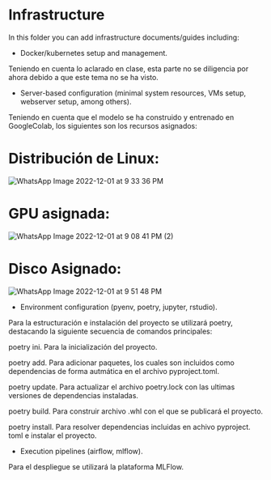 # Infrastructure

In this folder you can add infrastructure documents/guides including:

* Docker/kubernetes setup and management.

Teniendo en cuenta lo aclarado en clase, esta parte no se diligencia por ahora debido a que este tema no se ha visto.

* Server-based configuration (minimal system resources, VMs setup, webserver setup, among others).

Teniendo en cuenta que el modelo se ha construido y entrenado en GoogleColab, los siguientes son los recursos asignados:
# Distribución de Linux:

![WhatsApp Image 2022-12-01 at 9 33 36 PM](https://user-images.githubusercontent.com/73256719/205207436-89ec0594-c1e2-4da2-a61f-5e5793557032.jpeg)

# GPU asignada:

![WhatsApp Image 2022-12-01 at 9 08 41 PM (2)](https://user-images.githubusercontent.com/73256719/205207648-6510d3dd-5ebf-46f0-9e8b-d18cfa01565e.jpeg)

# Disco Asignado:

![WhatsApp Image 2022-12-01 at 9 51 48 PM](https://user-images.githubusercontent.com/73256719/205207528-70361893-2b8c-4235-8604-da939058dc9a.jpeg)

* Environment configuration (pyenv, poetry, jupyter, rstudio).

Para la estructuración e instalación del proyecto se utilizará poetry, destacando la siguiente secuencia de comandos principales:

poetry ini. Para la inicialización del proyecto.

poetry add. Para adicionar paquetes, los cuales son incluidos como dependencias de forma autmática en el archivo pyproject.toml.

poetry update. Para actualizar el archivo poetry.lock con las ultimas versiones de dependencias instaladas. 

poetry build. Para construir archivo .whl con el que se publicará el proyecto.

poetry install. Para resolver dependencias incluidas en achivo pyproject. toml e instalar el proyecto.



* Execution pipelines (airflow, mlflow).

Para el despliegue se utilizará la plataforma MLFlow.
